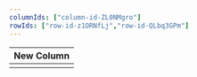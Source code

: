 ```yaml
---
columnIds: ["column-id-ZL0NMgro"]
rowIds: ["row-id-z1ORNfLj","row-id-QLbq3GPm"]
---
```


| New Column |
| -------- |
|          |